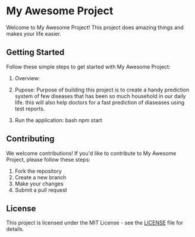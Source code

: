 # My Awesome Project

Welcome to My Awesome Project! This project does amazing things and makes your life easier.

## Getting Started

Follow these simple steps to get started with My Awesome Project:

1. Overview:
    

2. Pupose:
    Purpose of building this project is to create a handy prediction system of few diseases that has been so much household in our daily life. this will also help doctors for a fast prediction of diaseases using test reports.
    

3. Run the application:
    bash
    npm start
    

## Contributing

We welcome contributions! If you'd like to contribute to My Awesome Project, please follow these steps:

1. Fork the repository
2. Create a new branch
3. Make your changes
4. Submit a pull request

## License

This project is licensed under the MIT License - see the [LICENSE](LICENSE) file for details.
